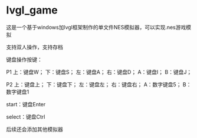 # lvgl_game

这是一个基于windows加lvgl框架制作的单文件NES模拟器，可以实现.nes游戏模拟

支持双人操作，支持存档

键盘操作按键：

P1
上：键盘W；
下：键盘S；
左：键盘A；
右：键盘D；
A：键盘I；
B：键盘J；

P2
上：键盘上；
下：键盘下；
左：键盘左；
右：键盘右；
A：数字键盘5；
B：数字键盘1

start：键盘Enter

select：键盘Ctrl

后续还会添加其他模拟器
